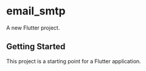 # email_smtp

A new Flutter project.

## Getting Started

This project is a starting point for a Flutter application.

